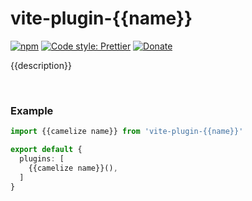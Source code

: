 # vite-plugin-{{name}}

[![npm](https://img.shields.io/npm/v/vite-plugin-{{name}}.svg)](https://www.npmjs.com/package/vite-plugin-{{name}})
[![Code style: Prettier](https://img.shields.io/badge/code_style-prettier-ff69b4.svg)](https://github.com/prettier/prettier)
[![Donate](https://img.shields.io/badge/Donate-PayPal-green.svg)](https://paypal.me/alecdotbiz)

{{description}}

&nbsp;

### Example

```ts
import {{camelize name}} from 'vite-plugin-{{name}}'

export default {
  plugins: [
    {{camelize name}}(),
  ]
}
```
